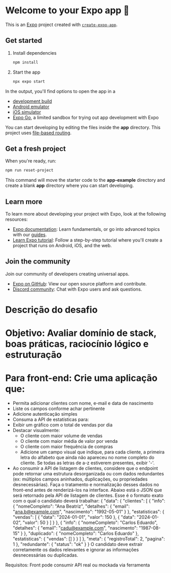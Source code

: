 # Welcome to your Expo app 👋

This is an [Expo](https://expo.dev) project created with [`create-expo-app`](https://www.npmjs.com/package/create-expo-app).

## Get started

1. Install dependencies

   ```bash
   npm install
   ```

2. Start the app

   ```bash
   npx expo start
   ```

In the output, you'll find options to open the app in a

- [development build](https://docs.expo.dev/develop/development-builds/introduction/)
- [Android emulator](https://docs.expo.dev/workflow/android-studio-emulator/)
- [iOS simulator](https://docs.expo.dev/workflow/ios-simulator/)
- [Expo Go](https://expo.dev/go), a limited sandbox for trying out app development with Expo

You can start developing by editing the files inside the **app** directory. This project uses [file-based routing](https://docs.expo.dev/router/introduction).

## Get a fresh project

When you're ready, run:

```bash
npm run reset-project
```

This command will move the starter code to the **app-example** directory and create a blank **app** directory where you can start developing.

## Learn more

To learn more about developing your project with Expo, look at the following resources:

- [Expo documentation](https://docs.expo.dev/): Learn fundamentals, or go into advanced topics with our [guides](https://docs.expo.dev/guides).
- [Learn Expo tutorial](https://docs.expo.dev/tutorial/introduction/): Follow a step-by-step tutorial where you'll create a project that runs on Android, iOS, and the web.

## Join the community

Join our community of developers creating universal apps.

- [Expo on GitHub](https://github.com/expo/expo): View our open source platform and contribute.
- [Discord community](https://chat.expo.dev): Chat with Expo users and ask questions.

# Descrição do desafio

# Objetivo: Avaliar domínio de stack, boas práticas, raciocínio lógico e estruturação
# Para front-end: Crie uma aplicação que:
- Permita adicionar clientes com nome, e-mail e data de nascimento
- Liste os campos conforme achar pertinente
- Adicione autenticação simples
- Consuma a API de estatísticas para:
- Exibir um gráfico com o total de vendas por dia
- Destacar visualmente:
    - O cliente com maior volume de vendas
    - O cliente com maior média de valor por venda
    - O cliente com maior frequência de compras
    - Adicione um campo visual que indique, para cada cliente, a primeira letra do alfabeto que ainda não apareceu no nome completo do cliente. Se todas as letras de a-z estiverem presentes, exibir '-'.
- Ao consumir a API de listagem de clientes, considere que o endpoint pode retornar uma estrutura desorganizada ou com dados redundantes (ex: múltiplos campos aninhados, duplicações, ou propriedades desnecessárias). Faça o tratamento e normalização desses dados no front-end antes de renderizá-los na interface. Abaixo está o JSON que será retornado pela API de listagem de clientes. Esse é o formato exato com o qual o candidato deverá trabalhar:
{
"data": {
"clientes": [
{
"info": {
"nomeCompleto": "Ana Beatriz",
"detalhes": {
"email": "ana.b@example.com",
"nascimento": "1992-05-01"
}
},
"estatisticas": {
"vendas": [
{ "data": "2024-01-01", "valor": 150 },
{ "data": "2024-01-02", "valor": 50 }
]
}
},
{
"info": {
"nomeCompleto": "Carlos Eduardo",
"detalhes": {
"email": "cadu@example.com",
"nascimento": "1987-08-15"
}
},
"duplicado": {
"nomeCompleto": "Carlos Eduardo"
},
"estatisticas": {
"vendas": []
}
}
]
},
"meta": {
"registroTotal": 2,
"pagina": 1
},
"redundante": {
"status": "ok"
}
}
O candidato deve extrair corretamente os dados relevantes e ignorar as informações desnecessárias ou duplicadas.

Requisitos:
Front pode consumir API real ou mockada via ferramenta


